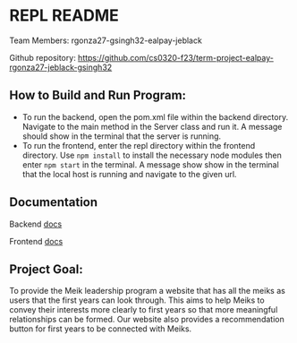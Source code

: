 # REPL README

Team Members: rgonza27-gsingh32-ealpay-jeblack

Github repository: https://github.com/cs0320-f23/term-project-ealpay-rgonza27-jeblack-gsingh32

## How to Build and Run Program:

- To run the backend, open the pom.xml file within the backend directory. Navigate to the main method in the Server class and run it. A message should show in the terminal that the server is running.
- To run the frontend, enter the repl directory within the frontend directory. Use `npm install` to install the necessary node modules then enter `npm start` in the terminal. A message show show in the terminal that the local host is running and navigate to the given url.

## Documentation

Backend [docs](./docs/backend.md)

Frontend [docs](./docs/frontend.md)

## Project Goal:

To provide the Meik leadership program a website that has all the meiks as users that the first years can look through. This aims to help Meiks to convey their interests more clearly to first years so that more meaningful relationships can be formed. Our website also provides a recommendation button for first years to be connected with Meiks.
